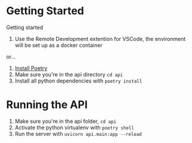 # Getting Started
Getting started
1. Use the Remote Development extention for VSCode, the environment will be set up as a docker container

or...

1. [Install Poetry](https://python-poetry.org/docs/#installation)
1. Make sure you're in the api directory `cd api`
1. Install all python dependencies with `poetry install`

# Running the API
1. Make sure you're in the api folder, `cd api`
2. Activate the python virtualenv with `poetry shell`
3. Run the server with `uvicorn api.main:app --reload`

